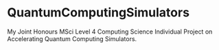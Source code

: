 # QuantumComputingSimulators
My Joint Honours MSci Level 4 Computing Science Individual Project on Accelerating Quantum Computing Simulators. 
